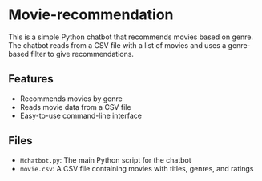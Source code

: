# Movie-recommendation
This is a simple Python chatbot that recommends movies based on genre. The chatbot reads from a CSV file with a list of movies and uses a genre-based filter to give recommendations.

## Features
- Recommends movies by genre
- Reads movie data from a CSV file
- Easy-to-use command-line interface

## Files
- `Mchatbot.py`: The main Python script for the chatbot
- `movie.csv`: A CSV file containing movies with titles, genres, and ratings
